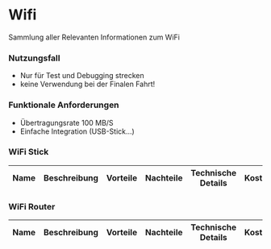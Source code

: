 # Wifi
Sammlung aller Relevanten Informationen zum WiFi

### Nutzungsfall
- Nur für Test und Debugging strecken
- keine Verwendung bei der Finalen Fahrt!

### Funktionale Anforderungen
- Übertragungsrate 100 MB/S
- Einfache Integration (USB-Stick...)




### WiFi Stick
| Name | Beschreibung | Vorteile | Nachteile | Technische Details | Kosten | Link | 
| :--: | :----------: | :------: | :-------: | :----------------: | :----: | :--: |

### WiFi Router
| Name | Beschreibung | Vorteile | Nachteile | Technische Details | Kosten | Link | 
| :--: | :----------: | :------: | :-------: | :----------------: | :----: | :--: |
